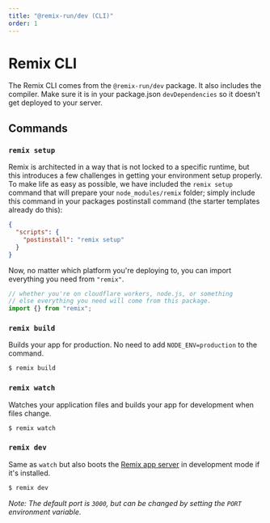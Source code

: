 ```yaml
---
title: "@remix-run/dev (CLI)"
order: 1
---
```


# Remix CLI

The Remix CLI comes from the `@remix-run/dev` package. It also includes the compiler. Make sure it is in your package.json `devDependencies` so it doesn't get deployed to your server.

## Commands

### `remix setup`

Remix is architected in a way that is not locked to a specific runtime, but this introduces a few challenges in getting your environment setup properly. To make life as easy as possible, we have included the `remix setup` command that will prepare your `node_modules/remix` folder; simply include this command in your packages postinstall command (the starter templates already do this):

```json
{
  "scripts": {
    "postinstall": "remix setup"
  }
}
```

Now, no matter which platform you're deploying to, you can import everything you need from `"remix"`.

```js
// whether you're on cloudflare workers, node.js, or something
// else everything you need will come from this package.
import {} from "remix";
```

### `remix build`

Builds your app for production. No need to add `NODE_ENV=production` to the command.

```sh
$ remix build
```

### `remix watch`

Watches your application files and builds your app for development when files change.

```sh
$ remix watch
```

### `remix dev`

Same as `watch` but also boots the [Remix app server](serve.md) in development mode if it's installed.

```sh
$ remix dev
```

*Note: The default port is `3000`, but can be changed by setting the `PORT` environment variable.*
